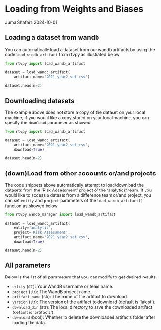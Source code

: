 # Loading from Weights and Biases
Juma Shafara
2024-10-01

<!-- WARNING: THIS FILE WAS AUTOGENERATED! DO NOT EDIT! -->

## Loading a dataset from wandb

You can automatically load a dataset from our wandb artifacts by using
the code `load_wandb_artifact` from rtvpy as illustrated below

``` python
from rtvpy import load_wandb_artifact

dataset = load_wandb_artifact(
    artifact_name='2021_year2_set.csv')

dataset.head(n=2)
```

## Downloading datasets

The example above does not store a copy of the dataset on your local
machine, if you would like a copy stored on your local machine, you can
specify the `download` parameter as showed

``` python
from rtvpy import load_wandb_artifact

dataset = load_wandb_artifact(
    artifact_name='2021_year2_set.csv', 
    download=True)

dataset.head(n=2)
```

## (down)Load from other accounts or/and projects

The code snippets above automatically attempt to load/download the
datasets from the ‘Risk Assessment’ project of the ‘analytics’ team. If
you would like to access a dataset from a difference team or/and
project, you can set `entity` and `project` parameters of the
`load_wandb_artifact()` function as showed below

``` python
from rtvpy.wandb_manager import load_wandb_artifact

dataset = load_wandb_artifact(
    entity='analytic',
    project='Risk Assessment',
    artifact_name='2021_year2_set.csv', 
    download=True)

dataset.head(n=2)
```

## All parameters

Below is the list of all parameters that you can modify to get desired
results

- `entity` (str): Your WandB username or team name.
- `project` (str): The WandB project name.
- `artifact_name` (str): The name of the artifact to download.
- `version` (str): The version of the artifact to download (default is
  ‘latest’).
- `download_dir` (str): The local directory to save the downloaded
  artifact (default is ‘artifacts’).
- `download` (bool): Whether to delete the downloaded artifacts folder
  after loading the data.
